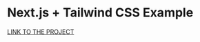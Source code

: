 # Next.js + Tailwind CSS Example

[LINK TO THE PROJECT](https://amazon-clone-ten-orcin.vercel.app/)
